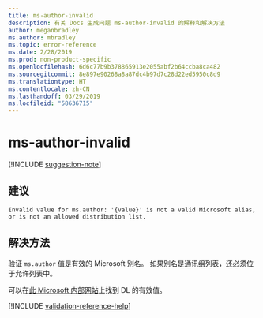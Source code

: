 ```yaml
---
title: ms-author-invalid
description: 有关 Docs 生成问题 ms-author-invalid 的解释和解决方法
author: meganbradley
ms.author: mbradley
ms.topic: error-reference
ms.date: 2/28/2019
ms.prod: non-product-specific
ms.openlocfilehash: 6d6c77b9b378865913e2055abf2b64ccba8ca482
ms.sourcegitcommit: 8e897e90268a8a87dc4b97d7c28d22ed5950c8d9
ms.translationtype: HT
ms.contentlocale: zh-CN
ms.lasthandoff: 03/29/2019
ms.locfileid: "58636715"
---
```

# <a name="ms-author-invalid"></a>ms-author-invalid

[!INCLUDE [suggestion-note](includes/suggestion-note.md)]

## <a name="suggestion"></a>建议

`Invalid value for ms.author: '{value}' is not a valid Microsoft alias, or is not an allowed distribution list.`

## <a name="resolution"></a>解决方法

验证 `ms.author` 值是有效的 Microsoft 别名。 如果别名是通讯组列表，还必须位于允许列表中。

可以在[此 Microsoft 内部网站](https://docsmetadatatool.azurewebsites.net/allowlists)上找到 DL 的有效值。

<!--make sure to add this file to your includes folder and verify the path-->
[!INCLUDE [validation-reference-help](includes/validation-reference-help.md)]
